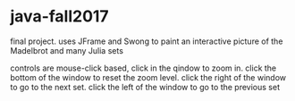 # java-fall2017

final project.  uses JFrame and Swong to paint an interactive picture of the Madelbrot and many Julia sets

controls are mouse-click based, click in the qindow to zoom in.  click the bottom of the window to reset the zoom level.  click the right of the window to go to the next set. click the left of the window to go to the previous set
